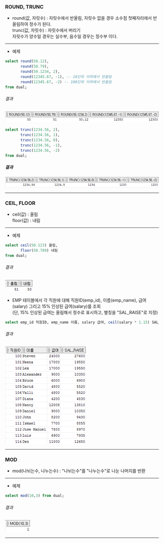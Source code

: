 

### ROUND, TRUNC
- round(값, 자릿수) : 자릿수에서 반올림, 자릿수 없을 경우 소수점 첫째자리에서 반올림하여 정수가 된다.  
trunc(값, 자릿수) : 자릿수에서 버리기  
자릿수가 양수일 경우는 실수부, 음수일 경우는 정수부 이다.

****

- 예제

```sql
select round(50.12),
       round(50.79),
       round(50.1234, 2),
       round(12345.67, -1), -- 10단위 이하에서 반올림
       round(12345.67, -2) -- 100단위 이하에서 반올림
from dual;
```

###### 결과

![결과5-1](/image_file/결과5-1.png)

```sql
select trunc(1234.56, 2),
       trunc(1234.56, 1),
       trunc(1234.56, 0),
       trunc(1234.56, -1),
       trunc(1234.56, -2)
from dual;
```

##### 결과

![결과5-2](/image_file/결과5-2.png)

****

### CEIL, FLOOR
- ceil(값) : 올림  
floor(값) : 내림  

****

- 예제

```sql
select ceil(50.123) 올림,
       floor(50.789) 내림
from dual;
```
###### 결과

![결과5-3](/image_file/결과5-3.png)
  
- EMP 테이블에서 각 직원에 대해 직원ID(emp_id), 이름(emp_name), 급여(salary) 그리고 15% 인상된 급여(salary)를 조회  
(단, 15% 인상된 급여는 올림해서 정수로 표시하고, 별칭을 "SAL_RAISE"로 지정)

```sql
select emp_id 직원ID, emp_name 이름, salary 급여, ceil(salary * 1.15) SAL_RAISE from emp;
```

###### 결과

![결과5-4](/image_file/결과5-4.png)

****

### MOD
- mod(나뉘는수, 나누는수) : "나뉘는수"를 "나누는수"로 나눈 나머지를 반환  

****

- 예제  

```sql
select mod(10,3) from dual;
```

###### 결과

![결과5-5](/image_file/결과5-5.png)

****



